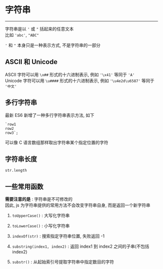 # 字符串

---

字符串是以 `'` 或 `"` 括起来的任意文本  
比如 `'abc'`, `"ABC"`  

`'` 和 `"` 本身只是一种表示方式, 不是字符串的一部分  


## ASCII 和 Unicode

ASCII 字符可以用 `\x##` 形式的十六进制表示, 例如 `'\x41'` 等同于 `'A'`  
Unicode 字符可以用 `\u####` 形式的十六进制表示, 例如 `'\u4e2d\u6587'` 等同于 `'中文'`  

## 多行字符串  

最新 ES6 新增了一种多行字符串表示方法, 如下  

	`row1
	row2
	row3`;


可以像 C 语言数组那样取出字符串某个指定位置的字符  

## 字符串长度  

```
str.length

```


## 一些常用函数  

**需要注意的是** : 字符串是不可修改的  
因此, js 为字符串提供的常用方法不会改变字符串自身, 而是返回一个新字符串  

1. `toUpperCase()` : 大写化字符串  

2. `toLowerCase()` : 小写化字符串  

3. `indexOf(str)` : 搜索指定字符串位置, 失败返回 -1  

4. `substring(index1, index2)` : 返回 index1 到 index2 之间的子串(不包括 index2)  

5. `substr()` : 从起始索引号提取字符串中指定数目的字符  

